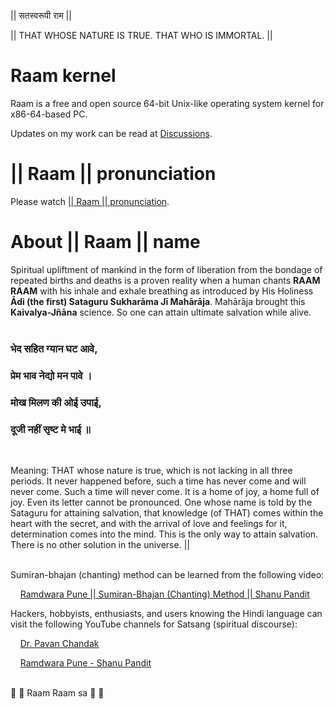 || सतस्वरूपी राम ||

|| THAT WHOSE NATURE IS TRUE. THAT WHO IS IMMORTAL. ||

# Raam kernel

Raam is a free and open source 64-bit Unix-like operating system kernel for
x86-64-based PC.

Updates on my work can be read at [Discussions](https://github.com/robstat7/Raam/discussions/).

# || Raam || pronunciation

Please watch [|| Raam || pronunciation](https://www.youtube.com/watch?v=fJbmft2TRws).

# About || Raam || name

Spiritual upliftment of mankind in the form of liberation from the bondage of
repeated births and deaths is a proven reality when a human chants **RAAM RAAM**
with his inhale and exhale breathing as introduced by His Holiness **Ādi
(the first) Sataguru Sukharāma Jī Mahārāja**. Mahārāja brought this
**Kaivalya-Jñāna** science. So one can attain ultimate salvation while alive.
<br/><br/>

### भेद सहित ग्यान घट आवे,  
### प्रेम भाव नेद्यो मन पावे ।  
### मोख मिलण की ओई उपाई,  
### दूजी नहीं सृष्ट मे भाई ॥
<br/>

Meaning: THAT whose nature is true, which is not lacking in all three periods.
It never happened before, such a time has never come and will never come. Such a
time will never come. It is a home of joy, a home full of joy. Even its letter
cannot be pronounced. One whose name is told by the Sataguru for attaining
salvation, that knowledge (of THAT) comes within the heart with the secret, and
with the arrival of love and feelings for it, determination comes into the mind.
This is the only way to attain salvation. There is no other solution in the
universe. ||
<br/><br/>

Sumiran-bhajan (chanting) method can be learned from the following video:

&nbsp;&nbsp;&nbsp;&nbsp;[Ramdwara Pune || Sumiran-Bhajan (Chanting) Method || Shanu Pandit](https://www.youtube.com/watch?v=WgbibK3yrWg)

Hackers, hobbyists, enthusiasts, and users knowing the Hindi language can
visit the following YouTube channels for Satsang (spiritual discourse):

&nbsp;&nbsp;&nbsp;&nbsp;[Dr. Pavan Chandak](https://www.youtube.com/@dr.pavanchandak8939)

&nbsp;&nbsp;&nbsp;&nbsp;[Ramdwara Pune - Shanu Pandit](https://www.youtube.com/@ramdwarapune-shanupandit9764)
<br/><br/>

🙏 🌹 Raam Raam sa 🌹 🙏
